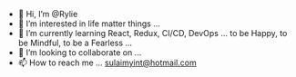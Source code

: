 - 👋 Hi, I’m @Rylie
- 👀 I’m interested in life matter things ... 
- 🌱 I’m currently learning React, Redux, CI/CD, DevOps ... to be Happy, to be Mindful, to be a Fearless ...
- 💞️ I’m looking to collaborate on ...
- 📫 How to reach me ... sulaimyint@hotmail.com

<!---
tsulai/tsulai is a ✨ special ✨ repository because its `README.md` (this file) appears on your GitHub profile.
You can click the Preview link to take a look at your changes.
--->
